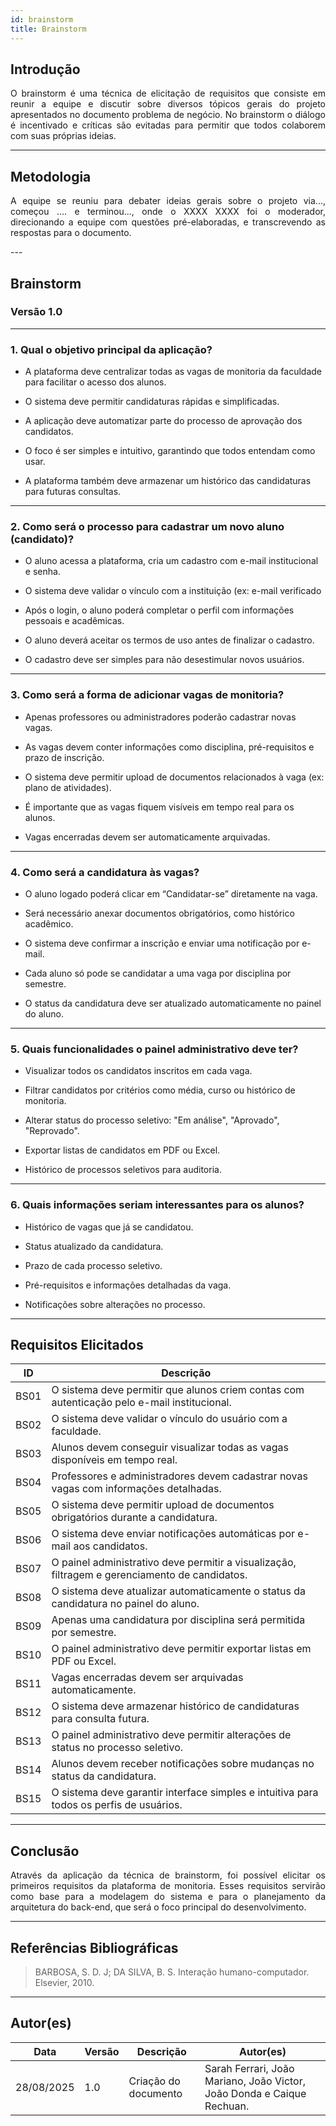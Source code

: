 ```yaml
---
id: brainstorm
title: Brainstorm
---
```


## **Introdução**
<p align="justify">
O brainstorm é uma técnica de elicitação de requisitos que consiste em reunir a equipe e discutir sobre diversos tópicos gerais do projeto apresentados no documento problema de negócio. No brainstorm o diálogo é incentivado e críticas são evitadas para permitir que todos colaborem com suas próprias ideias.
</p>

---

## **Metodologia**
<p align = "justify">
A equipe se reuniu para debater ideias gerais sobre o projeto via..., começou .... e terminou..., onde o XXXX XXXX foi o moderador, direcionando a equipe com questões pré-elaboradas, e transcrevendo as respostas para o documento.
</p>
---

## **Brainstorm**

### **Versão 1.0**

---

### **1. Qual o objetivo principal da aplicação?**
<p align="justify">

- A plataforma deve centralizar todas as vagas de monitoria da faculdade para facilitar o acesso dos alunos.  
   
- O sistema deve permitir candidaturas rápidas e simplificadas.

- A aplicação deve automatizar parte do processo de aprovação dos candidatos.
    
- O foco é ser simples e intuitivo, garantindo que todos entendam como usar.
     
- A plataforma também deve armazenar um histórico das candidaturas para futuras consultas.   
</p>

---

### **2. Como será o processo para cadastrar um novo aluno (candidato)?**
<p align="justify"> 
  
- O aluno acessa a plataforma, cria um cadastro com e-mail institucional e senha.
  
- O sistema deve validar o vínculo com a instituição (ex: e-mail verificado
  
- Após o login, o aluno poderá completar o perfil com informações pessoais e acadêmicas.
  
- O aluno deverá aceitar os termos de uso antes de finalizar o cadastro.
  
- O cadastro deve ser simples para não desestimular novos usuários.
</p>

---

### **3. Como será a forma de adicionar vagas de monitoria?**
<p align="justify">
  
- Apenas professores ou administradores poderão cadastrar novas vagas.
  
- As vagas devem conter informações como disciplina, pré-requisitos e prazo de inscrição.

- O sistema deve permitir upload de documentos relacionados à vaga (ex: plano de atividades).
  
- É importante que as vagas fiquem visíveis em tempo real para os alunos.
  
- Vagas encerradas devem ser automaticamente arquivadas.
</p>

---

### **4. Como será a candidatura às vagas?**
<p align="justify"> 

- O aluno logado poderá clicar em “Candidatar-se” diretamente na vaga.
  
- Será necessário anexar documentos obrigatórios, como histórico acadêmico.
  
- O sistema deve confirmar a inscrição e enviar uma notificação por e-mail.
   
- Cada aluno só pode se candidatar a uma vaga por disciplina por semestre.
  
- O status da candidatura deve ser atualizado automaticamente no painel do aluno.
</p>

---

### **5. Quais funcionalidades o painel administrativo deve ter?**
<p align="justify">  
  
- Visualizar todos os candidatos inscritos em cada vaga.
  
- Filtrar candidatos por critérios como média, curso ou histórico de monitoria.
  
- Alterar status do processo seletivo: "Em análise", "Aprovado", "Reprovado".
  
- Exportar listas de candidatos em PDF ou Excel.
  
- Histórico de processos seletivos para auditoria.
</p>

---

### **6. Quais informações seriam interessantes para os alunos?**
<p align="justify"> 
  
- Histórico de vagas que já se candidatou.
  
- Status atualizado da candidatura. 
   
- Prazo de cada processo seletivo.
  
- Pré-requisitos e informações detalhadas da vaga.
  
- Notificações sobre alterações no processo.
</p>

---

## **Requisitos Elicitados**

| ID   | Descrição |
|-------|-----------|
| BS01  | O sistema deve permitir que alunos criem contas com autenticação pelo e-mail institucional. |
| BS02  | O sistema deve validar o vínculo do usuário com a faculdade. |
| BS03  | Alunos devem conseguir visualizar todas as vagas disponíveis em tempo real. |
| BS04  | Professores e administradores devem cadastrar novas vagas com informações detalhadas. |
| BS05  | O sistema deve permitir upload de documentos obrigatórios durante a candidatura. |
| BS06  | O sistema deve enviar notificações automáticas por e-mail aos candidatos. |
| BS07  | O painel administrativo deve permitir a visualização, filtragem e gerenciamento de candidatos. |
| BS08  | O sistema deve atualizar automaticamente o status da candidatura no painel do aluno. |
| BS09  | Apenas uma candidatura por disciplina será permitida por semestre. |
| BS10  | O painel administrativo deve permitir exportar listas em PDF ou Excel. |
| BS11  | Vagas encerradas devem ser arquivadas automaticamente. |
| BS12  | O sistema deve armazenar histórico de candidaturas para consulta futura. |
| BS13  | O painel administrativo deve permitir alterações de status no processo seletivo. |
| BS14  | Alunos devem receber notificações sobre mudanças no status da candidatura. |
| BS15  | O sistema deve garantir interface simples e intuitiva para todos os perfis de usuários. |

---

## **Conclusão**
<p align="justify">
Através da aplicação da técnica de brainstorm, foi possível elicitar os primeiros requisitos da plataforma de monitoria. Esses requisitos servirão como base para a modelagem do sistema e para o planejamento da arquitetura do back-end, que será o foco principal do desenvolvimento.
</p>

---

## **Referências Bibliográficas**
> BARBOSA, S. D. J; DA SILVA, B. S. Interação humano-computador. Elsevier, 2010.

---

## **Autor(es)**
| Data | Versão | Descrição | Autor(es) |
|-------|--------|-----------|------------|
| 28/08/2025 | 1.0 | Criação do documento | Sarah Ferrari, João Mariano, João Victor, João Donda e Caique Rechuan.
